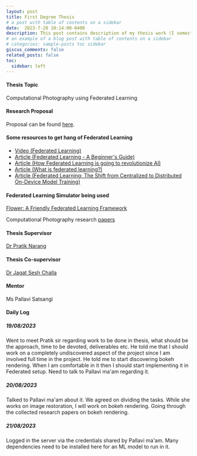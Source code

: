 ```yaml
---
layout: post
title: First Degree Thesis
# a post with table of contents on a sidebar
date:  2023-7-20 10:14:00-0400
description: This post contains description of my thesis work (I semester 2023-24).
# an example of a blog post with table of contents on a sidebar
# categories: sample-posts toc sidebar
giscus_comments: false
related_posts: false
toc:
  sidebar: left
---
```

#### Thesis Topic
Computational Photography using Federated Learning

#### Research Proposal
Proposal can be found <a href="https://drive.google.com/file/d/1EAvwdDBbmX-tS_Ndel6NB0Pv5983kFv3/view?usp=drive_link">here</a>.

#### Some resources to get hang of Federated Learning
- <a href="https://www.youtube.com/watch?v=nBGQQHPkyNY&t=55s">Video (Federated Learning)</a>
- <a href="https://www.analyticsvidhya.com/blog/2021/05/federated-learning-a-beginners-guide/">Article (Federated Learning - A Beginner's Guide)</a>
- <a href="https://towardsdatascience.com/how-federated-learning-is-going-to-revolutionize-ai-6e0ab580420f">Article (How Federated Learning is going to revolutionize AI)</a>
- <a href="https://research.ibm.com/blog/what-is-federated-learning">Article (What is federated learning?)</a>
- <a href="https://www.altexsoft.com/blog/federated-learning/">Article (Federated Learning: The Shift from Centralized to Distributed On-Device Model Training)</a>

#### Federated Learning Simulator being used
<a href="https://flower.dev/">Flower: A Friendly Federated Learning Framework</a>

Computational Photography research <a href="https://docs.google.com/spreadsheets/d/1Tp4YxDTwf3tY4rX9RcC6H1Jq7qva44JA5oaSludVrRo/edit?hl=en&forcehl=1#gid=0">papers</a>


#### Thesis Supervisor
<a href="https://www.bits-pilani.ac.in/pilani/pratiknarang/profile">Dr Pratik Narang</a>

#### Thesis Co-supervisor
<a href="https://www.linkedin.com/in/jagat-sesh-challa-409281194/?originalSubdomain=in">Dr Jagat Sesh Challa</a>

#### Mentor
Ms Pallavi Satsangi

#### Daily Log
##### 19/08/2023
Went to meet Pratik sir regarding work to be done in thesis, what should be the approach, time to be devoted, deliverables etc. He told me that I should work on a completely undiscovered aspect of the project since I am involved full time in the project. He told me to start discovering bokeh rendering. When I am comfortable in it then I should start implementing it in Federated setup. Need to talk to Pallavi ma'am regarding it.

##### 20/08/2023
Talked to Pallavi ma'am about it. We agreed on dividing the tasks. While she works on image restoration, I will work on bokeh rendering. Going through the collected research papers on bokeh rendering.

##### 21/08/2023
Logged in the server via the credentials shared by Pallavi ma'am. Many dependencies need to be installed here for an ML model to run in it.




<!-- This post shows how to add a table of contents as a sidebar.

## Adding a Table of Contents

To add a table of contents to a post as a sidebar, simply add
```yml
toc:
  sidebar: left
```
to the front matter of the post. The table of contents will be automatically generated from the headings in the post. If you wish to display the sidebar to the right, simply change `left` to `right`.

### Example of Sub-Heading 1

Jean shorts raw denim Vice normcore, art party High Life PBR skateboard stumptown vinyl kitsch. Four loko meh 8-bit, tousled banh mi tilde forage Schlitz dreamcatcher twee 3 wolf moon. Chambray asymmetrical paleo salvia, sartorial umami four loko master cleanse drinking vinegar brunch. <a href="https://www.pinterest.com">Pinterest</a> DIY authentic Schlitz, hoodie Intelligentsia butcher trust fund brunch shabby chic Kickstarter forage flexitarian. Direct trade <a href="https://en.wikipedia.org/wiki/Cold-pressed_juice">cold-pressed</a> meggings stumptown plaid, pop-up taxidermy. Hoodie XOXO fingerstache scenester Echo Park. Plaid ugh Wes Anderson, freegan pug selvage fanny pack leggings pickled food truck DIY irony Banksy.

### Example of another Sub-Heading 1

Jean shorts raw denim Vice normcore, art party High Life PBR skateboard stumptown vinyl kitsch. Four loko meh 8-bit, tousled banh mi tilde forage Schlitz dreamcatcher twee 3 wolf moon. Chambray asymmetrical paleo salvia, sartorial umami four loko master cleanse drinking vinegar brunch. <a href="https://www.pinterest.com">Pinterest</a> DIY authentic Schlitz, hoodie Intelligentsia butcher trust fund brunch shabby chic Kickstarter forage flexitarian. Direct trade <a href="https://en.wikipedia.org/wiki/Cold-pressed_juice">cold-pressed</a> meggings stumptown plaid, pop-up taxidermy. Hoodie XOXO fingerstache scenester Echo Park. Plaid ugh Wes Anderson, freegan pug selvage fanny pack leggings pickled food truck DIY irony Banksy.

## Customizing Your Table of Contents
{:data-toc-text="Customizing"}

If you want to learn more about how to customize the table of contents of your sidebar, you can check the [bootstrap-toc](https://afeld.github.io/bootstrap-toc/) documentation. Notice that you can even customize the text of the heading that will be displayed on the sidebar.

### Example of Sub-Heading 2

Jean shorts raw denim Vice normcore, art party High Life PBR skateboard stumptown vinyl kitsch. Four loko meh 8-bit, tousled banh mi tilde forage Schlitz dreamcatcher twee 3 wolf moon. Chambray asymmetrical paleo salvia, sartorial umami four loko master cleanse drinking vinegar brunch. <a href="https://www.pinterest.com">Pinterest</a> DIY authentic Schlitz, hoodie Intelligentsia butcher trust fund brunch shabby chic Kickstarter forage flexitarian. Direct trade <a href="https://en.wikipedia.org/wiki/Cold-pressed_juice">cold-pressed</a> meggings stumptown plaid, pop-up taxidermy. Hoodie XOXO fingerstache scenester Echo Park. Plaid ugh Wes Anderson, freegan pug selvage fanny pack leggings pickled food truck DIY irony Banksy.

### Example of another Sub-Heading 2

Jean shorts raw denim Vice normcore, art party High Life PBR skateboard stumptown vinyl kitsch. Four loko meh 8-bit, tousled banh mi tilde forage Schlitz dreamcatcher twee 3 wolf moon. Chambray asymmetrical paleo salvia, sartorial umami four loko master cleanse drinking vinegar brunch. <a href="https://www.pinterest.com">Pinterest</a> DIY authentic Schlitz, hoodie Intelligentsia butcher trust fund brunch shabby chic Kickstarter forage flexitarian. Direct trade <a href="https://en.wikipedia.org/wiki/Cold-pressed_juice">cold-pressed</a> meggings stumptown plaid, pop-up taxidermy. Hoodie XOXO fingerstache scenester Echo Park. Plaid ugh Wes Anderson, freegan pug selvage fanny pack leggings pickled food truck DIY irony Banksy. -->
